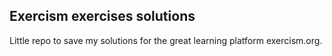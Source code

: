 ## Exercism exercises solutions

Little repo to save my solutions for the great learning platform exercism.org.